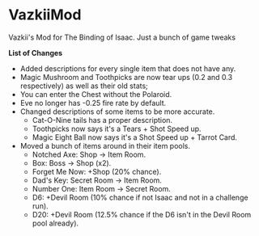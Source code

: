 VazkiiMod
=========

Vazkii's Mod for The Binding of Isaac. Just a bunch of game tweaks

**List of Changes**
- Added descriptions for every single item that does not have any.
- Magic Mushroom and Toothpicks are now tear ups (0.2 and 0.3 respectively) as well as their old stats;
- You can enter the Chest without the Polaroid.
- Eve no longer has -0.25 fire rate by default.
- Changed descriptions of some items to be more accurate.
  - Cat-O-Nine tails has a proper description.
  - Toothpicks now says it's a Tears + Shot Speed up.  
  - Magic Eight Ball now says it's a Shot Speed up + Tarrot Card.
- Moved a bunch of items around in their item pools.
  - Notched Axe: Shop -> Item Room.
  - Box: Boss -> Shop (x2).
  - Forget Me Now: +Shop (20% chance).
  - Dad's Key: Secret Room -> Item Room.
  - Number One: Item Room -> Secret Room.
  - D6: +Devil Room (10% chance if not Isaac and not in a challenge run).
  - D20: +Devil Room (12.5% chance if the D6 isn't in the Devil Room pool already).